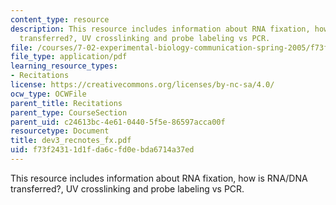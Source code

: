 ```yaml
---
content_type: resource
description: This resource includes information about RNA fixation, how is RNA/DNA
  transferred?, UV crosslinking and probe labeling vs PCR.
file: /courses/7-02-experimental-biology-communication-spring-2005/f73f24311d1fda6cfd0ebda6714a37ed_dev3_recnotes_fx.pdf
file_type: application/pdf
learning_resource_types:
- Recitations
license: https://creativecommons.org/licenses/by-nc-sa/4.0/
ocw_type: OCWFile
parent_title: Recitations
parent_type: CourseSection
parent_uid: c24613bc-4e61-0440-5f5e-86597acca00f
resourcetype: Document
title: dev3_recnotes_fx.pdf
uid: f73f2431-1d1f-da6c-fd0e-bda6714a37ed
---
```

This resource includes information about RNA fixation, how is RNA/DNA transferred?, UV crosslinking and probe labeling vs PCR.